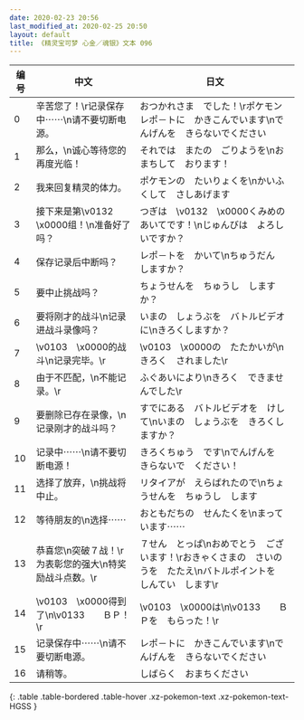 ```yaml
---
date: 2020-02-23 20:56
last_modified_at: 2020-02-25 20:50
layout: default
title: 《精灵宝可梦 心金／魂银》文本 096
---
```

| 编号 | 中文 | 日文 |
| ---- | ---- | ---- |
| 0 | 辛苦您了！\r记录保存中⋯⋯\n请不要切断电源。 | おつかれさま　でした！\rポケモンレポ－トに　かきこんでいます\nでんげんを　きらないでください |
| 1 | 那么，\n诚心等待您的再度光临！ | それでは　またの　ごりようを\nおまちして　おります！ |
| 2 | 我来回复精灵的体力。 | ポケモンの　たいりょくを\nかいふくして　さしあげます |
| 3 | 接下来是第\v0132　\x0000组！\n准备好了吗？ | つぎは　\v0132　\x0000くみめの　あいてです！\nじゅんびは　よろしいですか？ |
| 4 | 保存记录后中断吗？ | レポ－トを　かいて\nちゅうだん　しますか？ |
| 5 | 要中止挑战吗？ | ちょうせんを　ちゅうし　しますか？ |
| 6 | 要将刚才的战斗\n记录进战斗录像吗？ | いまの　しょうぶを　バトルビデオに\nきろくしますか？ |
| 7 | \v0103　\x0000的战斗\n记录完毕。\r | \v0103　\x0000の　たたかいが\nきろく　されました\r |
| 8 | 由于不匹配，\n不能记录。\r | ふぐあいにより\nきろく　できませんでした\r |
| 9 | 要删除已存在录像，\n记录刚才的战斗吗？ | すでにある　バトルビデオを　けして\nいまの　しょうぶを　きろくしますか？ |
| 10 | 记录中⋯⋯\n请不要切断电源！　 | きろくちゅう　です\nでんげんを　きらないで　ください！　 |
| 11 | 选择了放弃，\n挑战将中止。 | リタイアが　えらばれたので\nちょうせんを　ちゅうし　します |
| 12 | 等待朋友的\n选择⋯⋯ | おともだちの　せんたくを\nまっています⋯⋯ |
| 13 | 恭喜您\n突破７战！\r为表彰您的强大\n特奖励战斗点数。\r | ７せん　とっぱ\nおめでとう　ございます！\rおきゃくさまの　さいのうを　たたえ\nバトルポイントを　しんてい　します\r |
| 14 | \v0103　\x0000得到了\n\v0133　　ＢＰ！\r | \v0103　\x0000は\n\v0133　　ＢＰを　もらった！\r |
| 15 | 记录保存中⋯⋯\n请不要切断电源。 | レポ－トに　かきこんでいます\nでんげんを　きらないでください |
| 16 | 请稍等。 | しばらく　おまちください |
{: .table .table-bordered .table-hover .xz-pokemon-text .xz-pokemon-text-HGSS }
